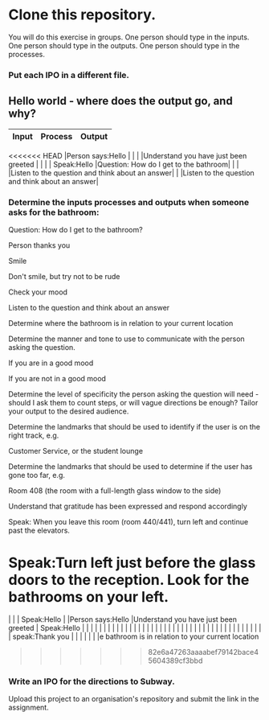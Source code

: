 # Clone this repository. 
You will do this exercise in groups. 
One person should type in the inputs. 
One person should type in the outputs. 
One person should type in the processes. 
### Put each IPO in a different file.  
## Hello world - where does the output go, and why? 
|Input              |Process                                 |Output                                               |
|-------------------|----------------------------------------|-----------------------------------------------------|
<<<<<<< HEAD
|Person says:Hello  |                  | 
|                   |Understand you have just been greeted   |
|                   |                                        | Speak:Hello
|Question: How do I get to the bathroom|                     |
|                   |Listen to the question and think about an answer| 
|                   |Listen to the question and think about an answer| 

### Determine the inputs processes and outputs when someone asks for the bathroom: 

Question: How do I get to the bathroom?

Person thanks you

Smile

Don't smile, but try not to be rude 

Check your mood

Listen to the question and think about an answer

Determine where the bathroom is in relation to your current location

Determine the manner and tone to use to communicate with the person asking the question.

If you are in a good mood

If you are not in a good mood

Determine the level of specificity the person asking the question will need - should I ask them to count steps, or will vague directions be enough? Tailor your output to the desired audience.

Determine the landmarks that should be used to identify if the user is on the right track, e.g. 

Customer Service, or the student lounge

Determine the landmarks that should be used to determine if the user has gone too far, e.g.

Room 408 (the room with a full-length glass window to the side)

Understand that gratitude has been expressed and respond accordingly

Speak: When you leave this room (room 440/441), turn left and continue past the elevators.

Speak:Turn left just before the glass doors to the reception. Look for the bathrooms on your left.  
=======
|                   |                                        | Speak:Hello                                         |
|Person says:Hello  |Understand you have just been greeted   |   Speak:Hello                                       |
|                   |                                        |                                          |
|                   |                                        |                                                     |
|                   |                                        |                                                     |
|                   |                                        |                                                     |
|                   |                                        |                                                     |
|                   |                                        |                                                     |
|                   |                                        |                                                                       |                                                     |
|                   |                                        |                                                     |
|                   |                                        |                                                     |
|                   |                                        |                                                     |
|  speak:Thank you                 |                                        |                                                     |
|                   |                                        |                                                     |e bathroom is in relation to your current location
>>>>>>> 82e6a47263aaaabef79142bace45604389cf3bbd



### Write an IPO for the directions to Subway.

Upload this project to an organisation's repository and submit the link in the assignment. 


